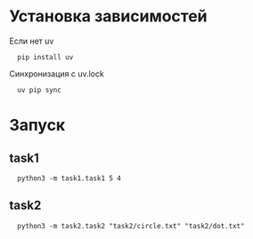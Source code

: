# Установка зависимостей 

Если нет uv
```shell
  pip install uv
```

Синхронизация с uv.lock
```shell
  uv pip sync
```

# Запуск
## task1
```shell
  python3 -m task1.task1 5 4
```

## task2
```shell
  python3 -m task2.task2 "task2/circle.txt" "task2/dot.txt"
```